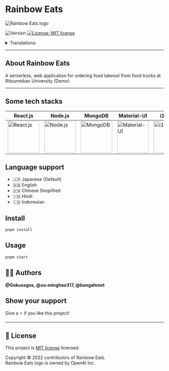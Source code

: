 # Rainbow Eats

<picture>
  <source media="(prefers-color-scheme: dark)" srcset="https://drive.google.com/uc?export=view&id=1gTvF5bbSxhNuFx-zgd22zUDi8GYQr6eW">
  <source media="(prefers-color-scheme: light)" srcset="https://drive.google.com/uc?export=view&id=17MNruDj4mLCikPxooVwhDAiQp8oU5qAO">
  <img alt="Rainbow Eats logo" src="https://drive.google.com/uc?export=view&id=17MNruDj4mLCikPxooVwhDAiQp8oU5qAO">
</picture>

<p>
  <img alt="Version" src="https://img.shields.io/github/package-json/v/xu-minghao317/rainbow-eats?style=flat-square" />
  <a href="https://github.com/xu-minghao317/rainbow-eats/blob/main/license" target="_blank">
    <img alt="License: MIT license" src="https://img.shields.io/github/license/xu-minghao317/rainbow-eats?style=flat-square" />
  </a>
</p>

<details>
<summary>Translations:</summary>

- [日本語](translations/README-ja.md)
- [中文版本](translations/README-cn.md)
  
</details>

---

## About Rainbow Eats
A serverless, web application for ordering food takeout from food trucks at Ritsumeikan University (Demo).

---

## Some tech stacks
| React.js | Node.js | MongoDB | Material-UI | i18next | pnpm |
|---|---|---|---|---|---|
| <img alt="React.js" src="https://img.stackshare.io/service/1020/OYIaJ1KK.png" width="100" /> | <img alt="Node.js" src="https://img.stackshare.io/service/1011/n1JRsFeB_400x400.png" width="100" /> | <img alt="MongoDB" src="https://img.stackshare.io/service/1030/leaf-360x360.png" width="100" /> | <img alt="Material-UI" src="https://img.stackshare.io/service/1904/default_44d81cb9fadbc3688b7e91a6d5217d0ea5358b57.png" width="100" /> | <img alt="i18next" src="https://avatars.githubusercontent.com/u/8546082?s=200&v=4" width="100" /> | <img alt="pnpm" src="https://img.stackshare.io/service/10903/JLVo_YPe_400x400.jpg" width="100" /> |

## Language support
- 🇯🇵 Japanese (Default) 
- 🇬🇧 English
- 🇨🇳 Chinese Simplified
- 🇮🇳 Hindi
- 🇮🇩 Indonesian

## Install
```sh
pnpm install
```

## Usage
```sh
pnpm start
```

## 🧑‍💻 Authors
**@Gokussgss, @xu-minghao317, @bangahmet**

## Show your support
Give a ⭐️ if you like this project!

---

## 📝 License
This project is [MIT license](https://github.com/xu-minghao317/rainbow-eats/blob/main/license) licensed.

Copyright © 2022 contributors of Rainbow Eats.  
Rainbow Eats logo is owned by OpenAI Inc.
